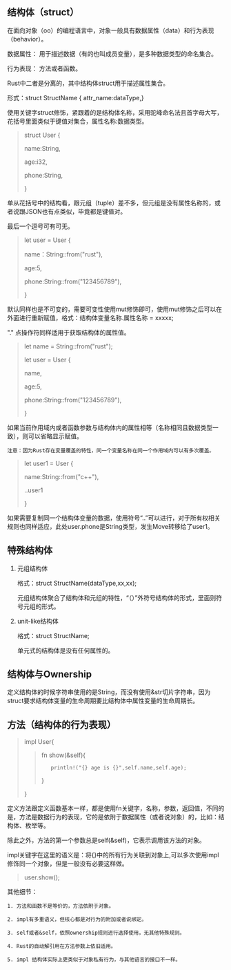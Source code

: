 ## 结构体（struct）

在面向对象（oo）的编程语言中，对象一般具有数据属性（data）和行为表现（behavior）。

数据属性： 用于描述数据（有的也叫成员变量），是多种数据类型的命名集合。

行为表现： 方法或者函数。

Rust中二者是分离的，其中结构体struct用于描述属性集合。

形式：struct StructName { attr_name:dataType,}

使用关键字struct修饰，紧跟着的是结构体名称，采用驼峰命名法且首字母大写，花括号里面类似于键值对集合，属性名称:数据类型。

>struct User {
>
>    name:String,
>
>    age:i32,
>
>    phone:String,
>
>}

单从花括号中的结构看，跟元组（tuple）差不多，但元组是没有属性名称的，或者说跟JSON也有点类似，毕竟都是键值对。

最后一个逗号可有可无。

>let user = User {
>
>    name：String::from("rust"),
>
>    age:5,
>
>    phone:String::from("123456789"),
>
>}

默认同样也是不可变的，需要可变性使用mut修饰即可，使用mut修饰之后可以在外面进行重新赋值，格式：结构体变量名称.属性名称 = xxxxx;

"." 点操作符同样适用于获取结构体的属性值。

>let name = String::from("rust");
>
>let user = User {
>
>    name,
>
>    age:5,
>
>    phone:String::from("123456789"),
>
>}

如果当前作用域内或者函数参数与结构体内的属性相等（名称相同且数据类型一致），则可以省略显示赋值。

    注意：因为Rust存在变量覆盖的特性，同一个变量名称在同一个作用域内可以有多次覆盖。

>let user1 = User {
>
>    name:String::from("c++"),
>
>    ..user1
>
>}

如果需要复制同一个结构体变量的数据，使用符号“..”可以进行，对于所有权相关规则也同样适应，此处user.phone是String类型，发生Move转移给了user1。

## 特殊结构体

1. 元组结构体

    格式：struct StructName(dataType,xx,xx);


    元组结构体聚合了结构体和元组的特性，“（）”外符号结构体的形式，里面则符号元组的形式。

2. unit-like结构体
   
   格式：struct StructName;

   单元式的结构体是没有任何属性的。

## 结构体与Ownership

定义结构体的时候字符串使用的是String，而没有使用&str切片字符串，因为struct要求结构体变量的生命周期要比结构体中属性变量的生命周期长。

## 方法（结构体的行为表现）

>impl User{
>
>>    fn show(&self){
>>    
>>        println!("{} age is {}",self.name,self.age);
>>
>>    }
>
>}

定义方法跟定义函数基本一样，都是使用fn关键字，名称，参数，返回值，不同的是，方法是数据行为的表现，它的是依附于数据属性（或者说对象）的，比如：结构体、枚举等。

除此之外，方法的第一个参数总是self(&self)，它表示调用该方法的对象。

impl关键字在这里的语义是：将{}中的所有行为关联到对象上,可以多次使用impl修饰同一个对象，但是一般没有必要这样做。

> user.show();

其他细节：

    1. 方法和函数不是等价的，方法依附于对象。

    2. impl有多重语义，但核心都是对行为的附加或者说绑定。

    3. self或者&self，依照ownership规则进行选择使用，无其他特殊规则。

    4. Rust的自动解引用在方法参数上依旧适用。

    5. impl 结构体实际上更类似于对象私有行为，与其他语言的接口不一样。
    

